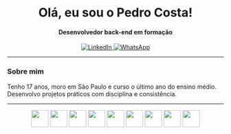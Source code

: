 <h1 align="center">Olá, eu sou o Pedro Costa!</h1>

<h4 align="center">Desenvolvedor back-end em formação</h4>

<p align="center">
  <a href="https://www.linkedin.com/in/pedrocosta6/" target="_blank">
    <img src="https://img.shields.io/badge/LinkedIn-0077B5?style=for-the-badge&logo=linkedin&logoColor=white" alt="LinkedIn">
  </a>
  <a href="https://wa.me/+5511956698052" target="_blank">
    <img src="https://img.shields.io/badge/WhatsApp-25D366?style=for-the-badge&logo=whatsapp&logoColor=white" alt="WhatsApp">
  </a>
</p>

---

### Sobre mim

Tenho 17 anos, moro em São Paulo e curso o último ano do ensino médio. Desenvolvo projetos práticos com disciplina e consistência.

---

<p align="center">
  <img src="https://cdn.jsdelivr.net/gh/devicons/devicon/icons/html5/html5-original.svg" width="40px"/>
  <img src="https://cdn.jsdelivr.net/gh/devicons/devicon/icons/css3/css3-original.svg" width="40px"/>
  <img src="https://cdn.jsdelivr.net/gh/devicons/devicon/icons/javascript/javascript-original.svg" width="40px"/>
  <img src="https://cdn.jsdelivr.net/gh/devicons/devicon/icons/csharp/csharp-original.svg" width="40px"/>
  <img src="https://cdn.jsdelivr.net/gh/devicons/devicon/icons/cplusplus/cplusplus-original.svg" width="40px"/>
  <img src="https://cdn.jsdelivr.net/gh/devicons/devicon/icons/python/python-original.svg" width="40px"/>
  <img src="https://cdn.jsdelivr.net/gh/devicons/devicon/icons/mysql/mysql-original.svg" width="40px"/>
  <img src="https://cdn.jsdelivr.net/gh/devicons/devicon/icons/php/php-original.svg" width="40px"/>
  <img src="https://cdn.jsdelivr.net/gh/devicons/devicon/icons/java/java-original.svg" width="40px"/>
</p>
